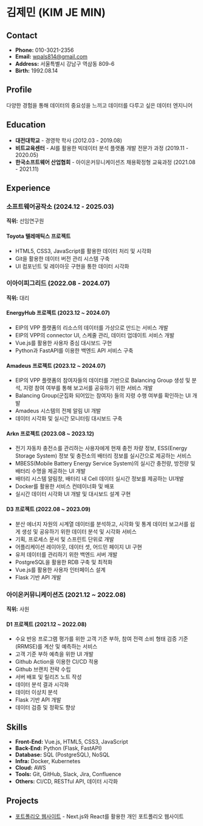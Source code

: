 # 김제민 (KIM JE MIN)

## Contact
- **Phone:** 010-3021-2356
- **Email:** wpals814@gmail.com
- **Address:** 서울특별시 강남구 역삼동 809-6
- **Birth:** 1992.08.14

## Profile
다양한 경험을 통해 데이터의 중요성을 느끼고 데이터를 다루고 싶은 데이터 엔지니어

## Education
- **대전대학교** - 경영학 학사 (2012.03 - 2019.08)
- **비트교육센터** - AI를 활용한 빅데이터 분석 플랫폼 개발 전문가 과정 (2019.11 - 2020.05)
- **한국소프트웨어 산업협회** - 아이온커뮤니케이션즈 채용확정형 교육과정 (2021.08 - 2021.11)

## Experience

### 소프트웨어공작소 (2024.12 - 2025.03)
**직위:** 선임연구원

#### Toyota 텔레매틱스 프로젝트
- HTML5, CSS3, JavaScript를 활용한 데이터 처리 및 시각화
- Git을 활용한 데이터 버전 관리 시스템 구축
- UI 컴포넌트 및 레이아웃 구현을 통한 데이터 시각화

### 이아이피그리드 (2022.08 - 2024.07)
**직위:** 대리

#### EnergyHub 프로젝트 (2023.12 ~ 2024.07)
- EIP의 VPP 플랫폼의 리소스의 데이터를 가상으로 만드는 서비스 개발
- EIP의 VPP의 connector UI, 스케줄 관리, 데이터 업데이트 서비스 개발
- Vue.js를 활용한 사용자 중심 대시보드 구현
- Python과 FastAPI를 이용한 백엔드 API 서비스 구축

#### Amadeus 프로젝트 (2023.12 ~ 2024.07)
- EIP의 VPP 플랫폼의 참여자들의 데이터를 기반으로 Balancing Group 생성 및 분석, 지령 참여 여부를 통해 보고서를 공유하기 위한 서비스 개발
- Balancing Group(군집화 되어있는 참여자) 들의 지령 수행 여부를 확인하는 UI 개발
- Amadeus 시스템의 전체 알림 UI 개발
- 데이터 시각화 및 실시간 모니터링 대시보드 구축

#### Arkn 프로젝트 (2023.08 ~ 2023.12)
- 전기 자동차 충전소를 관리하는 사용자에게 현재 충전 차량 정보, ESS(Energy Storage System) 정보 및 충전소의 배터리 정보를 실시간으로 제공하는 서비스
- MBESS(Mobile Battery Energy Service System)의 실시간 충전량, 방전량 및 배터리 수명을 제공하는 UI 개발
- 배터리 시스템 알림창, 배터리 내 Cell 데이터 실시간 정보를 제공하는 UI개발
- Docker를 활용한 서비스 컨테이너화 및 배포
- 실시간 데이터 시각화 UI 개발 및 대시보드 설계 구현

#### D3 프로젝트 (2022.08 ~ 2023.09)
- 분산 에너지 자원의 시계열 데이터를 분석하고, 시각화 및 통계 데이터 보고서를 쉽게 생성 및 공유하기 위한 데이터 분석 및 시각화 서비스
- 기획, 프로세스 문서 및 스프린트 단위로 개발
- 어플리케이션 레이아웃, 데이터 셋, 어드민 페이지 UI 구현
- 유저 데이터를 관리하기 위한 백엔드 서버 개발
- PostgreSQL을 활용한 RDB 구축 및 최적화
- Vue.js를 활용한 사용자 인터페이스 설계
- Flask 기반 API 개발

### 아이온커뮤니케이션즈 (2021.12 ~ 2022.08)
**직위:** 사원

#### D1 프로젝트 (2021.12 ~ 2022.08)
- 수요 반응 프로그램 평가를 위한 고객 기준 부하, 참여 전력 소비 형태 검증 기준(RRMSE)를 계산 및 예측하는 서비스
- 고객 기준 부하 예측을 위한 UI 개발
- Github Action을 이용한 CI/CD 적용
- Github 브랜치 전략 수립
- 서버 배포 및 릴리즈 노트 작성
- 데이터 분석 결과 시각화
- 데이터 이상치 분석
- Flask 기반 API 개발
- 데이터 검증 및 정확도 향상

## Skills
- **Front-End:** Vue.js, HTML5, CSS3, JavaScript
- **Back-End:** Python (Flask, FastAPI)
- **Database:** SQL (PostgreSQL), NoSQL
- **Infra:** Docker, Kubernetes
- **Cloud:** AWS
- **Tools:** Git, GitHub, Slack, Jira, Confluence
- **Others:** CI/CD, RESTful API, 데이터 시각화

## Projects
- [포트폴리오 웹사이트](https://github.com/kimmjen/Portfolio) - Next.js와 React를 활용한 개인 포트폴리오 웹사이트 